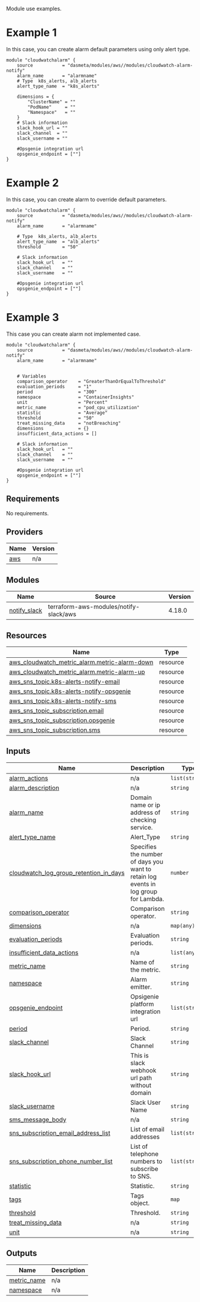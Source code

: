 Module use examples.

# Example 1

In this case, you can create alarm default parameters using only alert type.

```
module "cloudwatchalarm" {
    source           = "dasmeta/modules/aws//modules/cloudwatch-alarm-notify"
    alarm_name       = "alarmname"
    # Type  k8s_alerts, alb_alerts
    alert_type_name  = "k8s_alerts"

    dimensions = {
        "ClusterName" = ""
        "PodName"     = ""
        "Namespace"   = ""
    }
    # Slack information
    slack_hook_url = ""
    slack_channel  = ""
    slack_username = ""

    #Opsgenie integration url
    opsgenie_endpoint = [""]
}
```

# Example 2

In this case, you can create alarm to override default parameters.

```
module "cloudwatchalarm" {
    source           = "dasmeta/modules/aws//modules/cloudwatch-alarm-notify"
    alarm_name       = "alarmname"

    # Type  k8s_alerts, alb_alerts
    alert_type_name  = "alb_alerts"
    threshold        = "50"

    # Slack information
    slack_hook_url   = ""
    slack_channel    = ""
    slack_username   = ""

    #Opsgenie integration url
    opsgenie_endpoint = [""]
}
```

# Example 3

This case you can create alarm not implemented case.

```
module "cloudwatchalarm" {
    source           = "dasmeta/modules/aws//modules/cloudwatch-alarm-notify"
    alarm_name       = "alarmname"


    # Variables
    comparison_operator    = "GreaterThanOrEqualToThreshold"
    evaluation_periods     = "1"
    period                 = "300"
    namespace              = "ContainerInsights"
    unit                   = "Percent"
    metric_name            = "pod_cpu_utilization"
    statistic              = "Average"
    threshold              = "50"
    treat_missing_data     = "notBreaching"
    dimensions             = {}
    insufficient_data_actions = []

    # Slack information
    slack_hook_url   = ""
    slack_channel    = ""
    slack_username   = ""

    #Opsgenie integration url
    opsgenie_endpoint = [""]
}
```

<!-- BEGINNING OF PRE-COMMIT-TERRAFORM DOCS HOOK -->
## Requirements

No requirements.

## Providers

| Name | Version |
|------|---------|
| <a name="provider_aws"></a> [aws](#provider\_aws) | n/a |

## Modules

| Name | Source | Version |
|------|--------|---------|
| <a name="module_notify_slack"></a> [notify\_slack](#module\_notify\_slack) | terraform-aws-modules/notify-slack/aws | 4.18.0 |

## Resources

| Name | Type |
|------|------|
| [aws_cloudwatch_metric_alarm.metric-alarm-down](https://registry.terraform.io/providers/hashicorp/aws/latest/docs/resources/cloudwatch_metric_alarm) | resource |
| [aws_cloudwatch_metric_alarm.metric-alarm-up](https://registry.terraform.io/providers/hashicorp/aws/latest/docs/resources/cloudwatch_metric_alarm) | resource |
| [aws_sns_topic.k8s-alerts-notify-email](https://registry.terraform.io/providers/hashicorp/aws/latest/docs/resources/sns_topic) | resource |
| [aws_sns_topic.k8s-alerts-notify-opsgenie](https://registry.terraform.io/providers/hashicorp/aws/latest/docs/resources/sns_topic) | resource |
| [aws_sns_topic.k8s-alerts-notify-sms](https://registry.terraform.io/providers/hashicorp/aws/latest/docs/resources/sns_topic) | resource |
| [aws_sns_topic_subscription.email](https://registry.terraform.io/providers/hashicorp/aws/latest/docs/resources/sns_topic_subscription) | resource |
| [aws_sns_topic_subscription.opsgenie](https://registry.terraform.io/providers/hashicorp/aws/latest/docs/resources/sns_topic_subscription) | resource |
| [aws_sns_topic_subscription.sms](https://registry.terraform.io/providers/hashicorp/aws/latest/docs/resources/sns_topic_subscription) | resource |

## Inputs

| Name | Description | Type | Default | Required |
|------|-------------|------|---------|:--------:|
| <a name="input_alarm_actions"></a> [alarm\_actions](#input\_alarm\_actions) | n/a | `list(string)` | `[]` | no |
| <a name="input_alarm_description"></a> [alarm\_description](#input\_alarm\_description) | n/a | `string` | `""` | no |
| <a name="input_alarm_name"></a> [alarm\_name](#input\_alarm\_name) | Domain name or ip address of checking service. | `string` | n/a | yes |
| <a name="input_alert_type_name"></a> [alert\_type\_name](#input\_alert\_type\_name) | Alert\_Type | `string` | `"other"` | no |
| <a name="input_cloudwatch_log_group_retention_in_days"></a> [cloudwatch\_log\_group\_retention\_in\_days](#input\_cloudwatch\_log\_group\_retention\_in\_days) | Specifies the number of days you want to retain log events in log group for Lambda. | `number` | `0` | no |
| <a name="input_comparison_operator"></a> [comparison\_operator](#input\_comparison\_operator) | Comparison operator. | `string` | `""` | no |
| <a name="input_dimensions"></a> [dimensions](#input\_dimensions) | n/a | `map(any)` | `{}` | no |
| <a name="input_evaluation_periods"></a> [evaluation\_periods](#input\_evaluation\_periods) | Evaluation periods. | `string` | `""` | no |
| <a name="input_insufficient_data_actions"></a> [insufficient\_data\_actions](#input\_insufficient\_data\_actions) | n/a | `list(any)` | `[]` | no |
| <a name="input_metric_name"></a> [metric\_name](#input\_metric\_name) | Name of the metric. | `string` | `""` | no |
| <a name="input_namespace"></a> [namespace](#input\_namespace) | Alarm emitter. | `string` | `""` | no |
| <a name="input_opsgenie_endpoint"></a> [opsgenie\_endpoint](#input\_opsgenie\_endpoint) | Opsigenie platform integration url | `list(string)` | `[]` | no |
| <a name="input_period"></a> [period](#input\_period) | Period. | `string` | `""` | no |
| <a name="input_slack_channel"></a> [slack\_channel](#input\_slack\_channel) | Slack Channel | `string` | `""` | no |
| <a name="input_slack_hook_url"></a> [slack\_hook\_url](#input\_slack\_hook\_url) | This is slack webhook url path without domain | `string` | `""` | no |
| <a name="input_slack_username"></a> [slack\_username](#input\_slack\_username) | Slack User Name | `string` | `""` | no |
| <a name="input_sms_message_body"></a> [sms\_message\_body](#input\_sms\_message\_body) | n/a | `string` | `"sms_message_body"` | no |
| <a name="input_sns_subscription_email_address_list"></a> [sns\_subscription\_email\_address\_list](#input\_sns\_subscription\_email\_address\_list) | List of email addresses | `list(string)` | `[]` | no |
| <a name="input_sns_subscription_phone_number_list"></a> [sns\_subscription\_phone\_number\_list](#input\_sns\_subscription\_phone\_number\_list) | List of telephone numbers to subscribe to SNS. | `list(string)` | `[]` | no |
| <a name="input_statistic"></a> [statistic](#input\_statistic) | Statistic. | `string` | `""` | no |
| <a name="input_tags"></a> [tags](#input\_tags) | Tags object. | `map` | `{}` | no |
| <a name="input_threshold"></a> [threshold](#input\_threshold) | Threshold. | `string` | `""` | no |
| <a name="input_treat_missing_data"></a> [treat\_missing\_data](#input\_treat\_missing\_data) | n/a | `string` | `""` | no |
| <a name="input_unit"></a> [unit](#input\_unit) | n/a | `string` | `""` | no |

## Outputs

| Name | Description |
|------|-------------|
| <a name="output_metric_name"></a> [metric\_name](#output\_metric\_name) | n/a |
| <a name="output_namespace"></a> [namespace](#output\_namespace) | n/a |
<!-- END OF PRE-COMMIT-TERRAFORM DOCS HOOK -->
